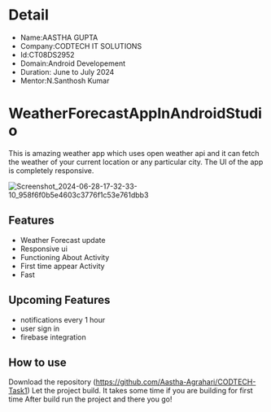 # Detail
- Name:AASTHA GUPTA
- Company:CODTECH IT SOLUTIONS
- Id:CT08DS2952
- Domain:Android Developement
- Duration: June to July  2024
- Mentor:N.Santhosh Kumar

# WeatherForecastAppInAndroidStudio
This is amazing weather app which uses open weather api and it can fetch the weather of your current location or any particular city. The UI of the app is completely responsive.

![Screenshot_2024-06-28-17-32-33-10_958f6f0b5e4603c3776f1c53e761dbb3](https://github.com/Aastha-Agrahari/CODTECH-Task1/assets/125497845/25a3fc35-ea76-4f59-85a5-eb2fda9bdc32)

## Features
- Weather Forecast update
- Responsive ui
- Functioning About Activity
- First time appear Activity
- Fast

## Upcoming Features
- notifications every 1 hour 
- user sign in 
- firebase integration

## How to use
Download the repository (https://github.com/Aastha-Agrahari/CODTECH-Task1)
Let the project build. It takes some time if you are building for first time
After build run the project and there you go!
